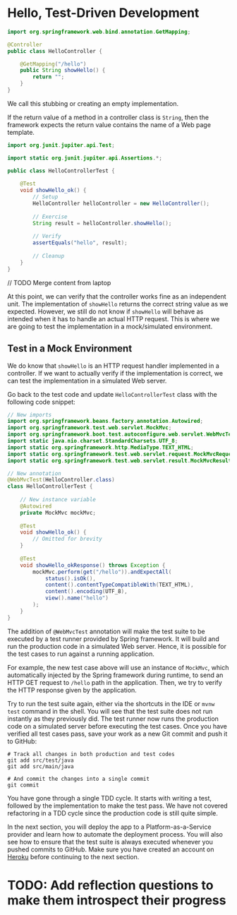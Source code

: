 # Hello, Test-Driven Development

```java
import org.springframework.web.bind.annotation.GetMapping;

@Controller
public class HelloController {

    @GetMapping("/hello")
    public String showHello() {
        return "";
    }
}
```

We call this stubbing or creating an empty implementation.

If the return value of a method in a controller class is `String`,
then the framework expects the return value contains the name of a Web page template.

```java
import org.junit.jupiter.api.Test;

import static org.junit.jupiter.api.Assertions.*;

public class HelloControllerTest {
    
    @Test
    void showHello_ok() {
        // Setup
        HelloController helloController = new HelloController();
        
        // Exercise
        String result = helloController.showHello();
        
        // Verify
        assertEquals("hello", result);
        
        // Cleanup
    }
}
```

// TODO Merge content from laptop

At this point, we can verify that the controller works fine as an independent unit.
The implementation of `showHello` returns the correct string value as we expected.
However, we still do not know if `showHello` will behave as intended when it has to handle an actual HTTP request.
This is where we are going to test the implementation in a mock/simulated environment.

## Test in a Mock Environment

We do know that `showHello` is an HTTP request handler implemented in a controller.
If we want to actually verify if the implementation is correct,
we can test the implementation in a simulated Web server.

Go back to the test code and update `HelloControllerTest` class with the following code snippet:

```java
// New imports
import org.springframework.beans.factory.annotation.Autowired;
import org.springframework.test.web.servlet.MockMvc;
import org.springframework.boot.test.autoconfigure.web.servlet.WebMvcTest;
import static java.nio.charset.StandardCharsets.UTF_8;
import static org.springframework.http.MediaType.TEXT_HTML;
import static org.springframework.test.web.servlet.request.MockMvcRequestBuilders.get;
import static org.springframework.test.web.servlet.result.MockMvcResultMatchers.*;

// New annotation
@WebMvcTest(HelloController.class)
class HelloControllerTest {
    
    // New instance variable
    @Autowired
    private MockMvc mockMvc;
    
    @Test
    void showHello_ok() {
        // Omitted for brevity
    } 
    
    @Test
    void showHello_okResponse() throws Exception {
        mockMvc.perform(get("/hello")).andExpectAll(
            status().isOk(),
            content().contentTypeCompatibleWith(TEXT_HTML),
            content().encoding(UTF_8),
            view().name("hello")
        );
    }
}
```

The addition of `@WebMvcTest` annotation will make the test suite
to be executed by a test runner provided by Spring framework.
It will build and run the production code in a simulated Web server.
Hence, it is possible for the test cases to run against a running application.

For example, the new test case above will use an instance of `MockMvc`,
which automatically injected by the Spring framework during runtime,
to send an HTTP GET request to `/hello` path in the application.
Then, we try to verify the HTTP response given by the application.

Try to run the test suite again, either via the shortcuts in the IDE or `mvnw test` command in the shell.
You will see that the test suite does not run instantly as they previously did.
The test runner now runs the production code on a simulated server before executing the test cases.
Once you have verified all test cases pass, save your work as a new Git commit and push it to GitHub:

```shell
# Track all changes in both production and test codes
git add src/test/java
git add src/main/java

# And commit the changes into a single commit 
git commit
```

You have gone through a single TDD cycle.
It starts with writing a test, followed by the implementation to make the test pass.
We have not covered refactoring in a TDD cycle since the production code is still quite simple.

In the next section, you will deploy the app to a Platform-as-a-Service provider and learn how to automate the deployment process.
You will also see how to ensure that the test suite is always executed whenever you pushed commits to GitHub.
Make sure you have created an account on [Heroku](https://www.heroku.com) before continuing to the next section.

# TODO: Add reflection questions to make them introspect their progress
